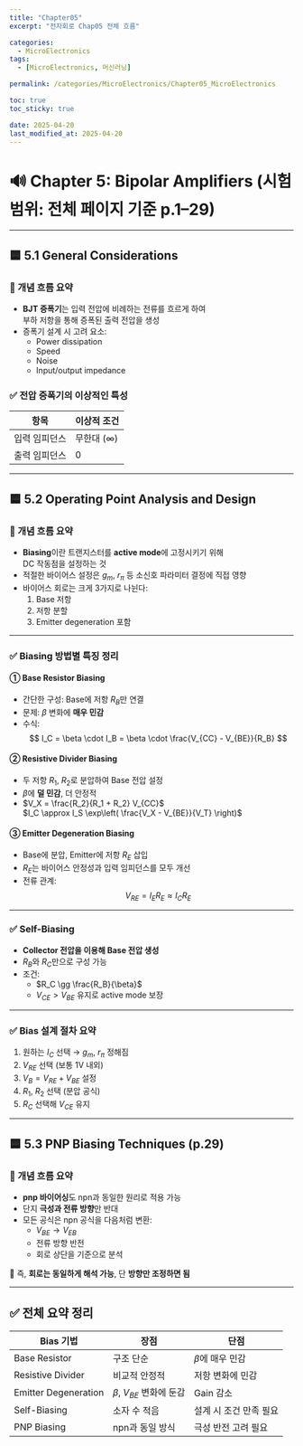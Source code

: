 ```yaml
---
title: "Chapter05"
excerpt: "전자회로 Chap05 전체 흐름"

categories:
  - MicroElectronics
tags:
  - [MicroElectronics, 머신러닝]

permalink: /categories/MicroElectronics/Chapter05_MicroElectronics

toc: true
toc_sticky: true

date: 2025-04-20
last_modified_at: 2025-04-20
---
```


# 🔊 Chapter 5: Bipolar Amplifiers (시험범위: 전체 페이지 기준 p.1–29)

---

## 🟦 5.1 General Considerations

### 🌱 개념 흐름 요약
- **BJT 증폭기**는 입력 전압에 비례하는 전류를 흐르게 하여  
  부하 저항을 통해 증폭된 출력 전압을 생성
- 증폭기 설계 시 고려 요소:
  - Power dissipation
  - Speed
  - Noise
  - Input/output impedance

### ✅ 전압 증폭기의 이상적인 특성

| 항목 | 이상적 조건 |
|------|--------------|
| 입력 임피던스 | 무한대 ($\infty$) |
| 출력 임피던스 | 0 |

---

## 🟦 5.2 Operating Point Analysis and Design

### 🌱 개념 흐름 요약
- **Biasing**이란 트랜지스터를 **active mode**에 고정시키기 위해  
  DC 작동점을 설정하는 것
- 적절한 바이어스 설정은 $g_m$, $r_\pi$ 등 소신호 파라미터 결정에 직접 영향
- 바이어스 회로는 크게 3가지로 나뉜다:
  1. Base 저항
  2. 저항 분할
  3. Emitter degeneration 포함

---

### ✅ Biasing 방법별 특징 정리

#### ① Base Resistor Biasing

- 간단한 구성: Base에 저항 $R_B$만 연결
- 문제: $\beta$ 변화에 **매우 민감**
- 수식:
  $$
  I_C = \beta \cdot I_B = \beta \cdot \frac{V_{CC} - V_{BE}}{R_B}
  $$

#### ② Resistive Divider Biasing

- 두 저항 $R_1$, $R_2$로 분압하여 Base 전압 설정
- $\beta$에 **덜 민감**, 더 안정적
- $V_X = \frac{R_2}{R_1 + R_2} V_{CC}$  
  $I_C \approx I_S \exp\left( \frac{V_X - V_{BE}}{V_T} \right)$

#### ③ Emitter Degeneration Biasing

- Base에 분압, Emitter에 저항 $R_E$ 삽입
- $R_E$는 바이어스 안정성과 입력 임피던스를 모두 개선
- 전류 관계:
  $$
  V_{RE} = I_E R_E \approx I_C R_E
  $$

---

### ✅ Self-Biasing

- **Collector 전압을 이용해 Base 전압 생성**
- $R_B$와 $R_C$만으로 구성 가능
- 조건:
  - $R_C \gg \frac{R_B}{\beta}$  
  - $V_{CE} > V_{BE}$ 유지로 active mode 보장

---

### ✅ Bias 설계 절차 요약

1. 원하는 $I_C$ 선택 → $g_m$, $r_\pi$ 정해짐
2. $V_{RE}$ 선택 (보통 1V 내외)
3. $V_B = V_{RE} + V_{BE}$ 설정
4. $R_1$, $R_2$ 선택 (분압 공식)
5. $R_C$ 선택해 $V_{CE}$ 유지

---

## 🟦 5.3 PNP Biasing Techniques (p.29)

### 🌱 개념 흐름 요약
- **pnp 바이어싱**도 npn과 동일한 원리로 적용 가능
- 단지 **극성과 전류 방향**만 반대
- 모든 공식은 npn 공식을 다음처럼 변환:
  - $V_{BE} \rightarrow V_{EB}$
  - 전류 방향 반전
  - 회로 상단을 기준으로 분석

📌 즉, **회로는 동일하게 해석 가능**, 단 **방향만 조정하면 됨**

---

## ✅ 전체 요약 정리

| Bias 기법 | 장점 | 단점 |
|-----------|------|------|
| Base Resistor | 구조 단순 | $\beta$에 매우 민감 |
| Resistive Divider | 비교적 안정적 | 저항 변화에 민감 |
| Emitter Degeneration | $\beta$, $V_{BE}$ 변화에 둔감 | Gain 감소 |
| Self-Biasing | 소자 수 적음 | 설계 시 조건 만족 필요 |
| PNP Biasing | npn과 동일 방식 | 극성 반전 고려 필요 |